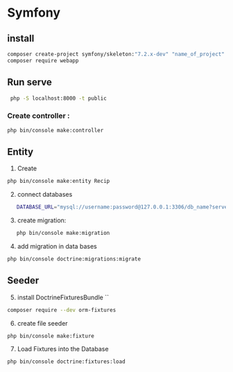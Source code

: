 # Symfony

## install
 ```bash
 composer create-project symfony/skeleton:"7.2.x-dev" "name_of_project"
 composer require webapp
 ```

## Run serve
```bash
 php -S localhost:8000 -t public
```
### Create controller :
```bash
php bin/console make:controller
```
## Entity
1. Create
```bash
php bin/console make:entity Recip
```
2. connect databases
```bash
   DATABASE_URL="mysql://username:password@127.0.0.1:3306/db_name?serverVersion=5.7"
```
3. create migration:
```bash
   php bin/console make:migration
```
4. add migration in data bases
```bash
php bin/console doctrine:migrations:migrate
```

## Seeder
5. install DoctrineFixturesBundle
``
```bash
composer require --dev orm-fixtures
```
6. create file seeder
```bash
php bin/console make:fixture
```
7. Load Fixtures into the Database
```bash
php bin/console doctrine:fixtures:load
```